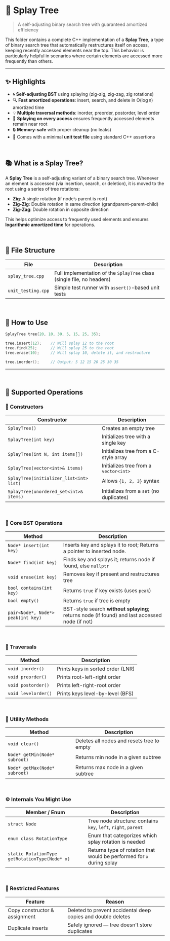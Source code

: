 # 🌲 Splay Tree
> A self-adjusting binary search tree with guaranteed amortized efficiency

This folder contains a complete C++ implementation of a **Splay Tree**, a type of binary search tree that automatically restructures itself on access, keeping recently accessed elements near the top. This behavior is particularly helpful in scenarios where certain elements are accessed more frequently than others.

---

## ✨ Highlights

- 🌀 **Self-adjusting BST** using splaying (zig-zig, zig-zag, zig rotations)
- 🔍 **Fast amortized operations**: insert, search, and delete in O(log n) amortized time
- 💡 **Multiple traversal methods**: inorder, preorder, postorder, level order
- 🧠 **Splaying on every access** ensures frequently accessed elements remain near root
- 🔒 **Memory-safe** with proper cleanup (no leaks)
- 🧪 Comes with a minimal **unit test file** using standard C++ assertions

<br>

## 📚 What is a Splay Tree?

A **Splay Tree** is a self-adjusting variant of a binary search tree. Whenever an element is accessed (via insertion, search, or deletion), it is moved to the root using a series of tree rotations:

- **Zig**: A single rotation (if node’s parent is root)
- **Zig-Zig**: Double rotation in same direction (grandparent–parent–child)
- **Zig-Zag**: Double rotation in opposite direction

This helps optimize access to frequently used elements and ensures **logarithmic amortized time** for operations.

<br>

## 🧩 File Structure

| File               | Description |
|--------------------|-------------|
| `splay_tree.cpp`   | Full implementation of the `SplayTree` class (single file, no headers) |
| `unit_testing.cpp` | Simple test runner with `assert()`-based unit tests |

<br>

## 🚀 How to Use

```cpp
SplayTree tree{20, 10, 30, 5, 15, 25, 35};

tree.insert(12);    // Will splay 12 to the root
tree.find(25);      // Will splay 25 to the root
tree.erase(10);     // Will splay 10, delete it, and restructure

tree.inorder();     // Output: 5 12 15 20 25 30 35
```

---

<br>

## 🧰 Supported Operations

### 🔧 Constructors

| Constructor                                | Description |
|--------------------------------------------|-------------|
| `SplayTree()`                              | Creates an empty tree |
| `SplayTree(int key)`                       | Initializes tree with a single key |
| `SplayTree(int N, int items[])`            | Initializes tree from a C-style array |
| `SplayTree(vector<int>& items)`            | Initializes tree from a `vector<int>` |
| `SplayTree(initializer_list<int> list)`    | Allows `{1, 2, 3}` syntax |
| `SplayTree(unordered_set<int>& items)`     | Initializes from a `set` (no duplicates) |

<br>

### 🌳 Core BST Operations

| Method                             | Description                                                                                    |
| ---------------------------------- | ---------------------------------------------------------------------------------------------- |
| `Node* insert(int key)`            | Inserts key and splays it to root; Returns a pointer to inserted node.                         |
| `Node* find(int key)`              | Finds key and splays it; returns node if found, else `nullptr`                                 |
| `void erase(int key)`              | Removes key if present and restructures tree                                                   |
| `bool contains(int key)`           | Returns `true` if key exists (uses `peak`)                                                     |
| `bool empty()`                     | Returns `true` if tree is empty                                                                |
| `pair<Node*, Node*> peak(int key)` | BST-style search **without splaying**; returns node (if found) and last accessed node (if not) |


<br>

### 🔁 Traversals

| Method              | Description                       |
| ------------------- | --------------------------------- |
| `void inorder()`    | Prints keys in sorted order (LNR) |
| `void preorder()`   | Prints root-left-right order      |
| `void postorder()`  | Prints left-right-root order      |
| `void levelorder()` | Prints keys level-by-level (BFS)  |

<br>

### 🧹 Utility Methods

| Method                        | Description                                |
| ----------------------------- | ------------------------------------------ |
| `void clear()`                | Deletes all nodes and resets tree to empty |
| `Node* getMin(Node* subroot)` | Returns min node in a given subtree        |
| `Node* getMax(Node* subroot)` | Returns max node in a given subtree        |

<br>

### ⚙️ Internals You Might Use

| Member / Enum                                  | Description                                                           |
| ---------------------------------------------- | --------------------------------------------------------------------- |
| `struct Node`                                  | Tree node structure: contains `key`, `left`, `right`, `parent`        |
| `enum class RotationType`                      | Enum that categorizes which splay rotation is needed                  |
| `static RotationType getRotationType(Node* x)` | Returns type of rotation that would be performed for `x` during splay |


<br>

### 🚫 Restricted Features

| Feature                       | Reason                                                       |
| ----------------------------- | ------------------------------------------------------------ |
| Copy constructor & assignment | Deleted to prevent accidental deep copies and double deletes |
| Duplicate inserts             | Safely ignored — tree doesn't store duplicates               |
